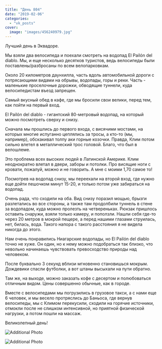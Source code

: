 ```yaml
---
title: "День 804"
date: "2019-02-06"
categories: 
  - "vk_posts"
cover:
  image: "images/456240979.jpg"
---
```


Лучший день в Эквадоре.

Мы взяли два велосипеда и поехали смотреть на водопад El Pailón del diablo. Мы, и еще несколько десятков туристов, ведь велосипеды были поставлены/разбросаны по всем велопарковкам.

<!--more-->

Около 20 километров даунхилла, часть вдоль автомобильной дороги с потрясающими видами на обрывы, водопады, горы и реки. Часть - маленькие проселочные дорожки, обводящие туннели, куда велосипедистам въезд запрещен.

Самый вкусный обед в кафе, где мы бросили свои велики, перед тем, как пойти на первый вход.

El Pailón del diablo - гигантский 80-метровый водопад, на который можно посмотреть сверху и снизу.

Сначала мы прошлись до первого входа, с висячими мостами, на которых многие испуганно цеплялись за тросы, а кто-то (мы, например), обскакивал толпу аки горные козочки. Правда, Клим потом сильно влетел в металлический трос головой. Благо, что был в велошлеме.

Это проблема всех высоких людей в Латинской Америке. Клим неоднократно влетал в двери, заборы и потолки. Про висящие ноги с кровати, пожалуй, можно и не говорить. А мне с моими 1,70 самое то!

Посмотрев на водопад снизу, мы переехали на второй вход, где нужно еще дойти пешочком минут 15-20, и только потом уже забираться на водопад.

Очень рада, что сходили на оба. Вид снизу поразил мощью, брызги разлетались во все стороны, а также там продолбили туннель в стене за водопадом, куда можно пролезть на четвереньках. Рюкзак пришлось оставить снаружи, взяли только камеру, и поползли. Нашли себя где-то через 20 метров в мокрой пещере, а перед нашими глазами струилась, нет, билась, вода. Такого напора с такого расстояния я не видела никогда до этого.

Нам очень понравились Ниагарские водопады, но El Pailón del diablo точно не хуже. Он один, но к нему можно подобраться так близко, что невольно начинаешь чувствовать превосходство природы над человеком.

После буквально 3 секунд вблизи мгновенно становишься мокрым. Дождевики спасли футболки, а вот штаны высыхали на пути обратно.

Там же, на выходе, можно заказать кофе с десертом и полюбоваться отличным видом. Цены совершенно обычные, как в городе.

Вместе с велосипедами мы погрузились в грузовое такси, а с нами еще 6 человек, и мы весело протряслись до Баньоса, где вернув велосипеды, мы с Климом перекусили, сходили на горячие источники, отмокли после не слишком интенсивной, но приятной физической нагрузки, а потом пошли на массаж.

Великолепный день!

![Additional Photo](https://vodpop.ru/wp-content/uploads/2023/07/456240980.jpg)

![Additional Photo](https://vodpop.ru/wp-content/uploads/2023/07/456240981.jpg)
